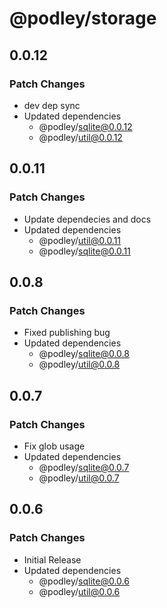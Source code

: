 # @podley/storage

## 0.0.12

### Patch Changes

- dev dep sync
- Updated dependencies
  - @podley/sqlite@0.0.12
  - @podley/util@0.0.12

## 0.0.11

### Patch Changes

- Update dependecies and docs
- Updated dependencies
  - @podley/util@0.0.11
  - @podley/sqlite@0.0.11

## 0.0.8

### Patch Changes

- Fixed publishing bug
- Updated dependencies
  - @podley/sqlite@0.0.8
  - @podley/util@0.0.8

## 0.0.7

### Patch Changes

- Fix glob usage
- Updated dependencies
  - @podley/sqlite@0.0.7
  - @podley/util@0.0.7

## 0.0.6

### Patch Changes

- Initial Release
- Updated dependencies
  - @podley/sqlite@0.0.6
  - @podley/util@0.0.6
